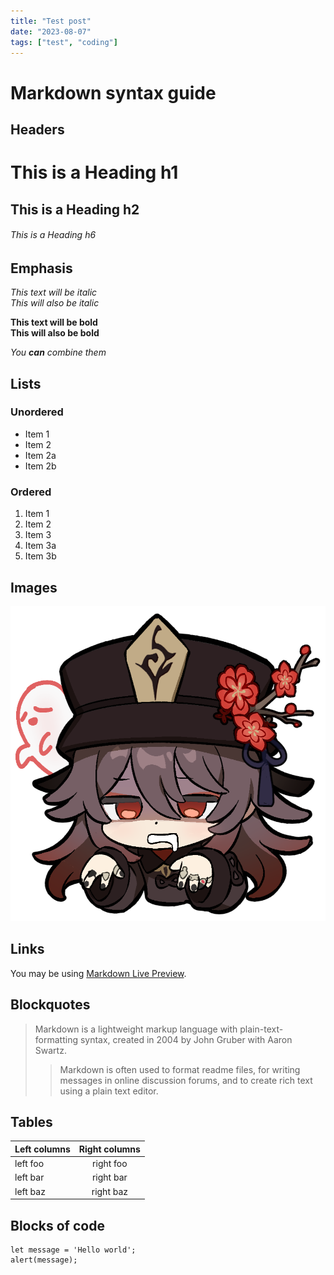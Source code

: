 ```yaml
---
title: "Test post"
date: "2023-08-07"
tags: ["test", "coding"]
---
```


# Markdown syntax guide

## Headers

# This is a Heading h1

## This is a Heading h2

###### This is a Heading h6

## Emphasis

_This text will be italic_  
_This will also be italic_

**This text will be bold**  
**This will also be bold**

_You **can** combine them_

## Lists

### Unordered

- Item 1
- Item 2
- Item 2a
- Item 2b

### Ordered

1. Item 1
1. Item 2
1. Item 3
1. Item 3a
1. Item 3b

## Images

![This is an alt text.](../public/images/HuTaoLogo.png "This is a sample image.")

## Links

You may be using [Markdown Live Preview](https://markdownlivepreview.com/).

## Blockquotes

> Markdown is a lightweight markup language with plain-text-formatting syntax, created in 2004 by John Gruber with Aaron Swartz.
>
> > Markdown is often used to format readme files, for writing messages in online discussion forums, and to create rich text using a plain text editor.

## Tables

| Left columns | Right columns |
| ------------ | :-----------: |
| left foo     |   right foo   |
| left bar     |   right bar   |
| left baz     |   right baz   |

## Blocks of code

```
let message = 'Hello world';
alert(message);
```

